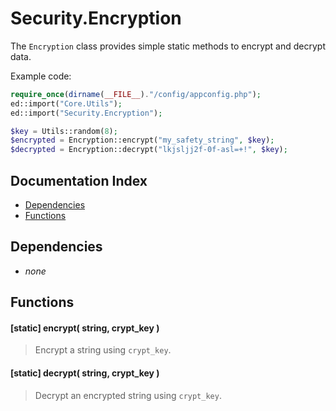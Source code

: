 # Security.Encryption

The `Encryption` class provides simple static methods to encrypt and decrypt data.

Example code:
```php
require_once(dirname(__FILE__)."/config/appconfig.php");
ed::import("Core.Utils");
ed::import("Security.Encryption");

$key = Utils::random(8);
$encrypted = Encryption::encrypt("my_safety_string", $key);
$decrypted = Encryption::decrypt("lkjsljj2f-0f-asl=+!", $key);
```

## Documentation Index

* [Dependencies](#dependencies)
* [Functions](#functions)

## Dependencies

* *none*

## Functions

#### [static] encrypt( string, crypt_key )
> Encrypt a string using `crypt_key`.

#### [static] decrypt( string, crypt_key )
> Decrypt an encrypted string using `crypt_key`.